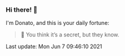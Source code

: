 ### Hi there! 👋 

I'm Donato, and this is your daily fortune:

> 🥠 You think it’s a secret, but they know.

Last update: Mon Jun  7 09:46:10 2021